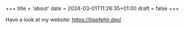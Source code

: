 +++
title = 'about'
date = 2024-03-01T11:26:35+01:00
draft = false
+++

Have a look at my website: <https://tippfehlr.dev/>
